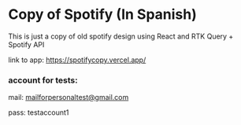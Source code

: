 # Copy of Spotify  (In Spanish)

This is just a copy of old spotify design using React and RTK Query + Spotify API

link to app: https://spotifycopy.vercel.app/

### account for tests:

mail: mailforpersonaltest@gmail.com

pass: testaccount1

